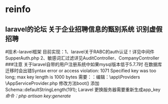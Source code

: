 # reinfo
laravel的论坛
关于企业招聘信息的甄别系统
识别虚假招聘
---------------------------------
#技术-laravel框架
目前实现：1、laravel关于RABC的auth认证！详见中间件SupperAuth.php
2、敏感词汇过滤详见AuditController、CompanyController
###注意
    关于laravel自带的用户注册系统中如果mysql版本低于5.7.7时
    在数据库迁移时会出错Syntax error or access violation: 1071 Specified key was too long; max key length is 1000 bytes
    需要：：编辑：\app\Providers \AppServiceProvider.php
    修改方法boot() 添加 Schema::defaultStringLength(191);
Laravel 更换服务器需要重新生成app_key
        _命令：php artisan key:generate_